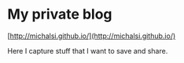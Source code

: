 # My private blog

[http://michalsi.github.io/](http://michalsi.github.io/)

Here I capture stuff that I want to save and share.
